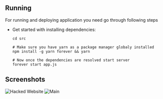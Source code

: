 ## Running
For running and deploying application you need go through following steps

- Get started with installing dependencies:

      cd src

      # Make sure you have yarn as a package manager globaly installed
      npm install -g yarn forever && yarn

      # Now once the dependencies are resolved start server
      forever start app.js

## Screenshots
![Hacked Website](src/assets/images/hacked.png) ![Main](src/assets/images/main.png)
